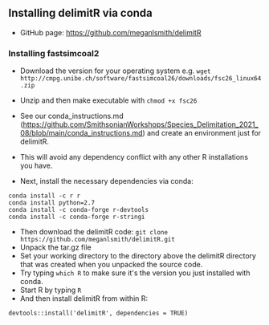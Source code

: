 ## Installing delimitR via conda
* GitHub page: https://github.com/meganlsmith/delimitR

### Installing fastsimcoal2
* Download the version for your operating system e.g.
 `wget http://cmpg.unibe.ch/software/fastsimcoal26/downloads/fsc26_linux64.zip`

* Unzip and then make executable with `chmod +x fsc26`
  
* See our conda_instructions.md (https://github.com/SmithsonianWorkshops/Species_Delimitation_2021_08/blob/main/conda_instructions.md) and create an environment just for delimitR.
* This will avoid any dependency conflict with any other R installations you have.
* Next, install the necessary dependencies via conda:
```
conda install -c r r 
conda install python=2.7
conda install -c conda-forge r-devtools
conda install -c conda-forge r-stringi
```
* Then download the delimitR code:
`git clone https://github.com/meganlsmith/delimitR.git`
* Unpack the tar.gz file
* Set your working directory to the directory above the delimitR directory that was created when you unpacked the source code.
* Try typing `which R` to make sure it's the version you just installed with conda.
* Start R by typing `R`
* And then install delimitR from within R:
```
devtools::install('delimitR', dependencies = TRUE)
```
